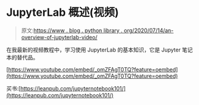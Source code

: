 # JupyterLab 概述(视频)

> 原文:[https://www . blog . python library . org/2020/07/14/an-overview-of-jupyterlab-video/](https://www.blog.pythonlibrary.org/2020/07/14/an-overview-of-jupyterlab-video/)

在我最新的视频教程中，学习使用 JupyterLab 的基本知识，它是 Jupyter 笔记本的替代品。

[https://www.youtube.com/embed/_omZFAgT0TQ?feature=oembed](https://www.youtube.com/embed/_omZFAgT0TQ?feature=oembed)

买书:[https://leanpub.com/jupyternotebook101/](https://leanpub.com/jupyternotebook101/)